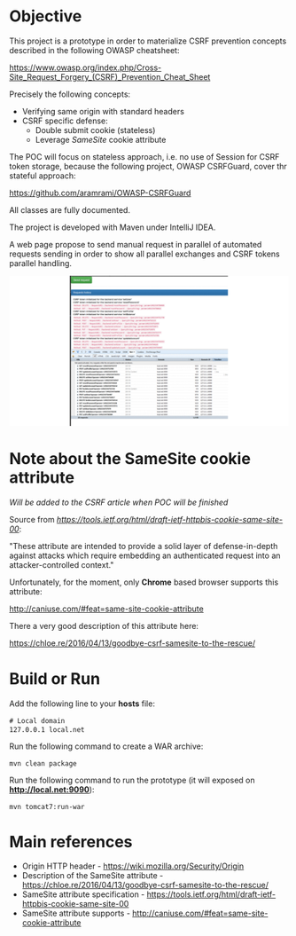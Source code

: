 # Objective

This project is a prototype in order to materialize CSRF prevention concepts described in the following OWASP cheatsheet:

https://www.owasp.org/index.php/Cross-Site_Request_Forgery_(CSRF)_Prevention_Cheat_Sheet

Precisely the following concepts:
* Verifying same origin with standard headers
* CSRF specific defense:
    * Double submit cookie (stateless)
    * Leverage *SameSite* cookie attribute

The POC will focus on stateless approach, i.e. no use of Session for CSRF token storage, because the following project, OWASP CSRFGuard, cover thr stateful approach:

https://github.com/aramrami/OWASP-CSRFGuard

All classes are fully documented.

The project is developed with Maven under IntelliJ IDEA.

A web page propose to send manual request in parallel of automated requests sending in order to show all parallel exchanges and CSRF tokens parallel handling.

![Demo](demo.gif)

# Note about the SameSite cookie attribute

*Will be added to the CSRF article when POC will be finished*

Source from *https://tools.ietf.org/html/draft-ietf-httpbis-cookie-same-site-00*:

"These attribute are intended to provide a solid layer of defense-in-depth against attacks which require embedding an authenticated request into an attacker-controlled context."

Unfortunately, for the moment, only **Chrome** based browser supports this attribute:

http://caniuse.com/#feat=same-site-cookie-attribute
 
There a very good description of this attribute here:

https://chloe.re/2016/04/13/goodbye-csrf-samesite-to-the-rescue/


# Build or Run

Add the following line to your **hosts** file:

```
# Local domain
127.0.0.1 local.net
```

Run the following command to create a WAR archive:
```
mvn clean package
```

Run the following command to run the prototype (it will exposed on **http://local.net:9090**):
```
mvn tomcat7:run-war
```

# Main references

* Origin HTTP header - https://wiki.mozilla.org/Security/Origin
* Description of the SameSite attribute - https://chloe.re/2016/04/13/goodbye-csrf-samesite-to-the-rescue/
* SameSite attribute specification - https://tools.ietf.org/html/draft-ietf-httpbis-cookie-same-site-00
* SameSite attribute supports - http://caniuse.com/#feat=same-site-cookie-attribute
